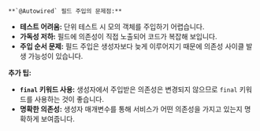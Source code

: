 	**`@Autowired` 필드 주입의 문제점:**

- **테스트 어려움:** 단위 테스트 시 모의 객체를 주입하기 어렵습니다.
- **가독성 저하:** 필드에 의존성이 직접 노출되어 코드가 복잡해 보입니다.
- **주입 순서 문제:** 필드 주입은 생성자보다 늦게 이루어지기 때문에 의존성 사이클 발생 가능성이 있습니다.

**추가 팁:**

- **`final` 키워드 사용:** 생성자에서 주입받은 의존성은 변경되지 않으므로 `final` 키워드를 사용하는 것이 좋습니다.
- **명확한 의존성:** 생성자 매개변수를 통해 서비스가 어떤 의존성을 가지고 있는지 명확하게 보여줍니다.
